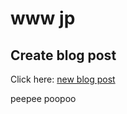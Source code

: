 # www jp

## Create blog post

Click here: [new blog post](https://github.com/devhou-se/www-jp/issues/new?labels=post)

peepee poopoo
